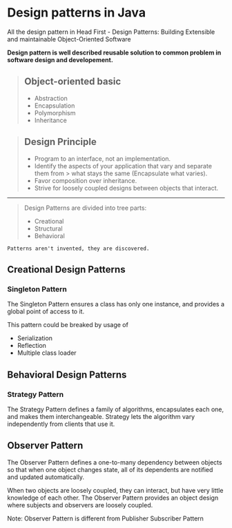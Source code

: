# Design patterns in Java
All the design pattern in Head First - Design Patterns: Building Extensible and
maintainable Object-Oriented Software

__Design pattern is well described reusable solution to common problem in
software design and developement.__

> ## Object-oriented basic
>  * Abstraction
>  * Encapsulation
>  * Polymorphism
>  * Inheritance

> ## Design Principle
> * Program to an interface, not an implementation.
> * Identify the aspects of your application that vary and separate them from
    > what stays the same (Encapsulate what varies).
> * Favor composition over inheritance.
> * Strive for loosely coupled designs between objects that interact.

---

> Design Patterns are divided into tree parts:
> * Creational
> * Structural
> * Behavioral

```
Patterns aren't invented, they are discovered.
```

## Creational Design Patterns

### Singleton Pattern
The Singleton Pattern ensures a class has only one instance, and provides a
global point of access to it.

This pattern could be breaked by usage of
 * Serialization
 * Reflection
 * Multiple class loader

## Behavioral Design Patterns

### Strategy Pattern
The Strategy Pattern defines a family of algorithms, encapsulates each one, and
makes them interchangeable. Strategy lets the algorithm vary independently from
clients that use it.

## Observer Pattern
The Observer Pattern defines a one-to-many dependency between objects so that
when one object changes state, all of its dependents are notified and updated
automatically.

When two objects are loosely coupled, they can interact, but have very little 
knowledge of each other. The Observer Pattern provides an object design where 
subjects and observers are loosely coupled.

Note: Observer Pattern is different from Publisher Subscriber Pattern
